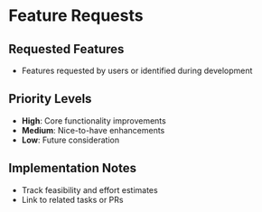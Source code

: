 # Feature Requests

## Requested Features
- Features requested by users or identified during development

## Priority Levels
- **High**: Core functionality improvements
- **Medium**: Nice-to-have enhancements
- **Low**: Future consideration

## Implementation Notes
- Track feasibility and effort estimates
- Link to related tasks or PRs
